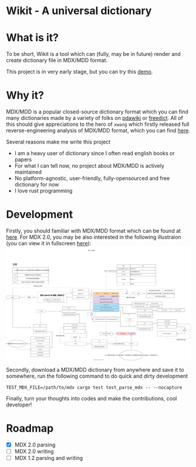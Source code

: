 # Wikit - A universal dictionary

# What is it?

To be short, Wikit is a tool which can (fully, may be in future) render and create dictionary file
in MDX/MDD format.

This project is in very early stage, but you can try this [demo](http://106.53.152.194/wikit/).

# Why it?

MDX/MDD is a popular closed-source dictionary format which you can find many dictionaries made by a
variety of folks on [pdawiki](https://www.pdawiki.com) or [freedict](https://freemdict.com/).
All of this should give appreciations to the hero of `xwang` which firstly released full
reverse-engineering analysis of MDX/MDD format, which you can find
[here](https://bitbucket.org/xwang/mdict-analysis/src/master/).

Several reasons make me write this project

- I am a heavy user of dictionary since I often read english books or papers
- For what I can tell now, no project about MDX/MDD is actively maintained
- No platform-agnostic, user-friendly, fully-opensourced and free dictionary for now
- I love rust programming

# Development

Firstly, you should familiar with MDX/MDD format which can be found at
[here](https://bitbucket.org/xwang/mdict-analysis/src/master/). For MDX 2.0, you may be also interested in
the following illustraion (you can view it in fullscreen [here](https://raw.githubusercontent.com/ikey4u/wikit/dev/docs/imgs/mdx-format.svg)):
![mdx format](./docs/imgs/mdx-format.svg "mdx format")

Secondly, download a MDX/MDD dictionary from anywhere and save it to somewhere, run the following
command to do quick and dirty development

    TEST_MDX_FILE=/path/to/mdx cargo test test_parse_mdx -- --nocapture

Finally, turn your thoughts into codes and make the contributions, cool developer!

# Roadmap

- [x] MDX 2.0 parsing
- [ ] MDX 2.0 writing
- [ ] MDX 1.2 parsing and writing
